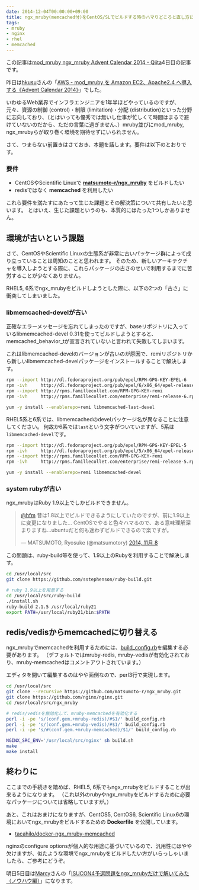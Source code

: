 ```yaml
---
date: 2014-12-04T00:00:00+09:00
title: ngx_mruby(memcached付)をCentOS/SLでビルドする時のハマりどころと直し方について
tags: 
- mruby
- nginx
- rhel
- memcached
---
```

この記事は[mod_mruby ngx_mruby Advent Calendar 2014 - Qiita](http://qiita.com/advent-calendar/2014/mod-ngx-mruby)4日目の記事です。

昨日は[hkusu](http://qiita.com/hkusu)さんの「[AWS - mod_mruby を Amazon EC2、Apache2.4 へ導入する《Advent Calendar 2014》](http://qiita.com/hkusu/items/ca8622c83b0bfc2cac72)」でした。

いわゆるWeb業界でインフラエンジニアを1年半ほどやっているのですが、元々、資源の制御 (control)・制限 (limitation)・分配 (distribution)といった分野に志向しており、（とはいっても優秀では無いし仕事が忙しくて時間はまるで避けていないのだから、ただの言葉に過ぎません、）mruby並びにmod\_mruby, ngx\_mrubyらが取り巻く環境を期待せずにいられません。

さて、つまらない前置きはさておき、本題を話します。要件は以下のとおりです。

### 要件

- CentOSやScientific Linuxで **[matsumoto-r/ngx_mruby](https://github.com/matsumoto-r/ngx_mruby)** をビルドしたい
- redisではなく **memcached** を利用したい

これら要件を満たすにあたって生じた課題とその解決策について共有したいと思います。
とはいえ、生じた課題というのも、本質的にはたった1つしかありません。

## 環境が古いという課題

さて、CentOSやScientific Linuxの生態系が非常に古いパッケージ群によって成り立っていることは周知のことと思われます。
そのため、新しいアーキテクチャを導入しようとする際に、これらパッケージの古さのせいで利用するまでに苦労することが少なくありません。

RHEL5, 6系でngx_mrubyをビルドしようとした際に、以下の2つの「古さ」に衝突してしまいました。

### libmemcached-develが古い

正確なエラーメッセージを忘れてしまったのですが、baseリポジトリに入っているlibmemcached-devel 0.31を使ってビルドしようとすると、 memcached_behavior_tが宣言されていないと言われて失敗してしまいます。

これはlibmemcached-develのバージョンが古いのが原因で、remiリポジトリから新しいlibmemcached-develパッケージをインストールすることで解決します。

```sh
rpm --import http://dl.fedoraproject.org/pub/epel/RPM-GPG-KEY-EPEL-6
rpm -ivh     http://dl.fedoraproject.org/pub/epel/6/x86_64/epel-release-6-8.noarch.rpm
rpm --import http://rpms.famillecollet.com/RPM-GPG-KEY-remi
rpm -ivh     http://rpms.famillecollet.com/enterprise/remi-release-6.rpm

yum -y install --enablerepo=remi libmemcached-last-devel
```

RHEL5系と6系では、libmemcachedのdevelパッケージ名が異なることに注意してください。
何故か6系では`last`という文字がついていますが、5系は`libmemcached-devel`です。

```sh
rpm --import http://dl.fedoraproject.org/pub/epel/RPM-GPG-KEY-EPEL-5
rpm -ivh     http://dl.fedoraproject.org/pub/epel/5/x86_64/epel-release-5-4.noarch.rpm
rpm --import http://rpms.famillecollet.com/RPM-GPG-KEY-remi
rpm -ivh     http://rpms.famillecollet.com/enterprise/remi-release-5.rpm

yum -y install --enablerepo=remi libmemcached-devel
```

### system rubyが古い

ngx_mrubyはRuby 1.9以上でしかビルドできません。

<blockquote class="twitter-tweet" lang="ja"><p lang="ja" dir="ltr"><a href="https://twitter.com/hfm">@hfm</a> 昔は1.8以上でビルドできるようにしていたのですが、前に1.9以上に変更になりました… CentOSでやると色々ハマるので、ある意味理解深まりますね…ubuntuだと何も迷わずビルドできるので楽ですが。</p>&mdash; MATSUMOTO, Ryosuke (@matsumotory) <a href="https://twitter.com/matsumotory/status/531055848844324864">2014, 11月 8</a></blockquote>
<script async src="//platform.twitter.com/widgets.js" charset="utf-8"></script>

この問題は、ruby-build等を使って、1.9以上のRubyを利用することで解決します。

```sh
cd /usr/local/src
git clone https://github.com/sstephenson/ruby-build.git

# ruby 1.9以上を用意する
cd /usr/local/src/ruby-build
./install.sh
ruby-build 2.1.5 /usr/local/ruby21
export PATH=/usr/local/ruby21/bin:$PATH
```

## redis/vedisからmemcachedに切り替える

ngx_mrubyでmemcachedを利用するためには、[build_config.rb](https://github.com/matsumoto-r/ngx_mruby/blob/master/build_config.rb)を編集する必要があります。
（デフォルトではmruby-redis, mruby-vedisが有効化されており、mruby-memcachedはコメントアウトされています。）

エディタを開いて編集するのはやや面倒なので、perl3行で実現します。

```sh
cd /usr/local/src
git clone --recursive https://github.com/matsumoto-r/ngx_mruby.git
git clone https://github.com/nginx/nginx.git
cd /usr/local/src/ngx_mruby

# redis/vedisを無効化して、mruby-memcachedを有効化する
perl -i -pe 's/(conf.gem.+mruby-redis)/#$1/' build_config.rb
perl -i -pe 's/(conf.gem.+mruby-vedis)/#$1/' build_config.rb
perl -i -pe 's/#(conf.gem.+mruby-memcached)/$1/' build_config.rb

NGINX_SRC_ENV='/usr/local/src/nginx' sh build.sh
make
make install
```

## 終わりに

ここまでの手続きを踏めば、RHEL5, 6系でもngx_mrubyをビルドすることが出来るようになります。
（これ以外のrubyやngx_mrubyをビルドするために必要なパッケージについては省略していますが。）

あと、これはおまけになりますが、CentOS5, CentOS6, Scientific Linux6の環境においてngx_mrubyをビルドするための **Dockerfile** を公開しています。

- [tacahilo/docker-ngx_mruby-memcached](https://github.com/tacahilo/docker-ngx_mruby-memcached)

nginxのconfigure optionsが個人的な用途に基づいているので、汎用性にはやや欠けますが、似たような環境でngx_mrubyをビルドしたい方がいらっしゃいましたら、ご参考にどうぞ。

明日5日目は[Marcy](http://qiita.com/Marcy)さんの「[ISUCON4予選問題をngx_mrubyだけで解いてみた（ノウハウ編）](http://qiita.com/Marcy/items/1a7ab35970c31d169bf8)」になります。
